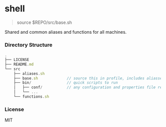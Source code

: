 # shell
> source $REPO/src/base.sh

Shared and common aliases and functions for all machines. 

### Directory Structure
```js
.
├── LICENSE
├── README.md
└── src
    ├── aliases.sh
    ├── base.sh             // source this in profile, includes aliasses and functions
    ├── bin/                // quick scripts to run
    │   ├── conf/           // any configuration and properties file required by the scripts
    │   └── ...           
    └── functions.sh
```

### License
MIT
